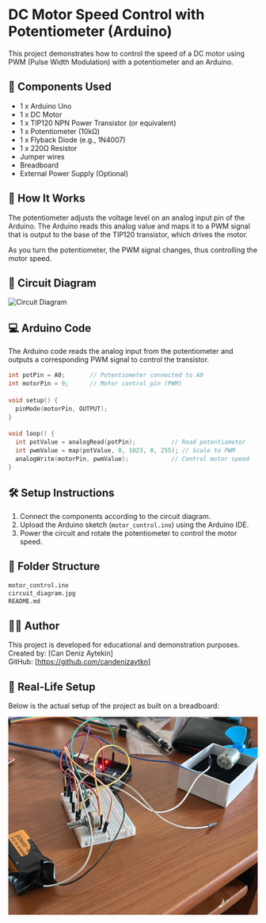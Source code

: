 # DC Motor Speed Control with Potentiometer (Arduino)

This project demonstrates how to control the speed of a DC motor using PWM (Pulse Width Modulation) with a potentiometer and an Arduino.

## 🔧 Components Used

- 1 x Arduino Uno
- 1 x DC Motor
- 1 x TIP120 NPN Power Transistor (or equivalent)
- 1 x Potentiometer (10kΩ)
- 1 x Flyback Diode (e.g., 1N4007)
- 1 x 220Ω Resistor
- Jumper wires
- Breadboard
- External Power Supply (Optional)

## 🧠 How It Works

The potentiometer adjusts the voltage level on an analog input pin of the Arduino. The Arduino reads this analog value and maps it to a PWM signal that is output to the base of the TIP120 transistor, which drives the motor.

As you turn the potentiometer, the PWM signal changes, thus controlling the motor speed.

## 🔌 Circuit Diagram

![Circuit Diagram](circuit_diagram.jpg)

## 💻 Arduino Code

The Arduino code reads the analog input from the potentiometer and outputs a corresponding PWM signal to control the transistor.

```cpp
int potPin = A0;       // Potentiometer connected to A0
int motorPin = 9;      // Motor control pin (PWM)

void setup() {
  pinMode(motorPin, OUTPUT);
}

void loop() {
  int potValue = analogRead(potPin);          // Read potentiometer
  int pwmValue = map(potValue, 0, 1023, 0, 255); // Scale to PWM
  analogWrite(motorPin, pwmValue);            // Control motor speed
}
```

## 🛠️ Setup Instructions

1. Connect the components according to the circuit diagram.
2. Upload the Arduino sketch (`motor_control.ino`) using the Arduino IDE.
3. Power the circuit and rotate the potentiometer to control the motor speed.

## 📂 Folder Structure

```
motor_control.ino
circuit_diagram.jpg
README.md
```

## 🧑‍🔬 Author

This project is developed for educational and demonstration purposes.  
Created by: [Can Deniz Aytekin]  
GitHub: [https://github.com/candenizaytkn]


## 📸 Real-Life Setup

Below is the actual setup of the project as built on a breadboard:

![Real Project Photo](real_project_photo.jpg)
